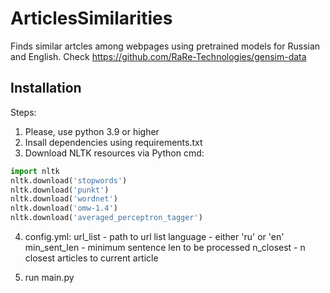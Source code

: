 # ArticlesSimilarities

Finds similar artcles among webpages using pretrained models for Russian and English. 
Check https://github.com/RaRe-Technologies/gensim-data

## Installation

Steps:

1. Please, use python 3.9 or higher
2. Insall dependencies using requirements.txt
3. Download NLTK resources via Python cmd:

```python
import nltk
nltk.download('stopwords')
nltk.download('punkt')
nltk.download('wordnet')
nltk.download('omw-1.4')
nltk.download('averaged_perceptron_tagger')
```

4. config.yml:
		url_list - path to url list
		language - either 'ru' or 'en'
		min_sent_len - minimum sentence len to be processed 
		n_closest - n closest articles to current article
		
5. run main.py


